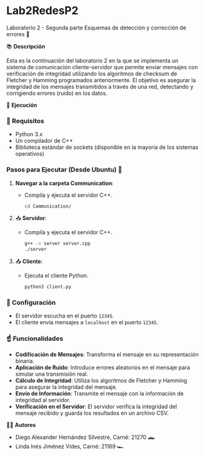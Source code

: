 # Lab2RedesP2
Laboratorio 2 - Segunda parte Esquemas de detección y corrección de errores 🚨

📚 **Descripción**

Esta es la continuación del laboratorio 2 en la que se implementa un sistema de comunicación cliente-servidor que permite enviar mensajes con verificación de integridad utilizando los algoritmos de checksum de Fletcher y Hamming programados anteriormente. El objetivo es asegurar la integridad de los mensajes transmitidos a través de una red, detectando y corrigiendo errores (ruido) en los datos.

🔧 **Ejecución**

### 🚨 Requisitos 

- Python 3.x
- Un compilador de C++
- Biblioteca estándar de sockets (disponible en la mayoría de los sistemas operativos)

### Pasos para Ejecutar (Desde Ubuntu) 🐧

1. **Navegar a la carpeta Communication**:  
   - Compila y ejecuta el servidor C++.
     ```sh
     cd Communication/
     ```

1. 📥 **Servidor**:  
   - Compila y ejecuta el servidor C++.
     ```sh
     g++ -o server server.cpp
     ./server
     ```

2. 📤 **Cliente**: 
   - Ejecuta el cliente Python.
     ```sh
     python3 client.py
     ```

### 🔩 Configuración 

- El servidor escucha en el puerto `12345`.
- El cliente envía mensajes a `localhost` en el puerto `12345`.

### ☝️ Funcionalidades 

- **Codificación de Mensajes**: Transforma el mensaje en su representación binaria.
- **Aplicación de Ruido**: Introduce errores aleatorios en el mensaje para simular una transmisión real.
- **Cálculo de Integridad**: Utiliza los algoritmos de Fletcher y Hamming para asegurar la integridad del mensaje.
- **Envío de Información**: Transmite el mensaje con la información de integridad al servidor.
- **Verificación en el Servidor**: El servidor verifica la integridad del mensaje recibido y guarda los resultados en un archivo CSV.

👨‍💻 **Autores**

- Diego Alexander Hernández Silvestre, Carné: 21270 🛻
- Linda Inés Jiménez Vides, Carné: 21169 🏎️
